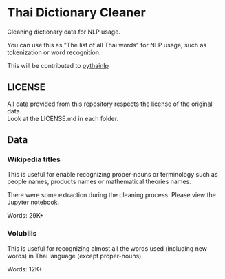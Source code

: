 # Thai Dictionary Cleaner

Cleaning dictionary data for NLP usage.

You can use this as "The list of all Thai words" for NLP usage, such as tokenization or word recognition.

This will be contributed to [pythainlp](https://github.com/PyThaiNLP/pythainlp)

## LICENSE

All data provided from this repository respects the license of the original data.  
Look at the LICENSE.md in each folder.

## Data

### Wikipedia titles

This is useful for enable recognizing proper-nouns or terminology such as people names, products names or mathematical theories names.

There were some extraction during the cleaning process. Please view the Jupyter notebook.

Words: 29K+

### Volubilis

This is useful for recognizing almost all the words used (including new words) in Thai language (except proper-nouns).

Words: 12K+

